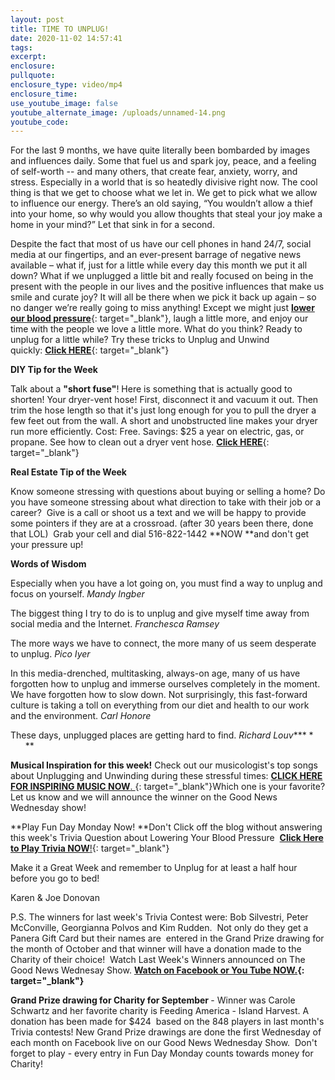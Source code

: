 ```yaml
---
layout: post
title: TIME TO UNPLUG!
date: 2020-11-02 14:57:41
tags:
excerpt:
enclosure:
pullquote:
enclosure_type: video/mp4
enclosure_time:
use_youtube_image: false
youtube_alternate_image: /uploads/unnamed-14.png
youtube_code:
---
```


For the last 9 months, we have quite literally been bombarded by images and influences daily. Some that fuel us and spark joy, peace, and a feeling of self-worth -- and many others, that create fear, anxiety, worry, and stress. Especially in a world that is so heatedly divisive right now. The cool thing is that we get to choose what we let in. We get to pick what we allow to influence our energy. There’s an old saying, “You wouldn’t allow a thief into your home, so why would you allow thoughts that steal your joy make a home in your mind?” Let that sink in for a second.

Despite the fact that most of us have our cell phones in hand 24/7, social media at our fingertips, and an ever-present barrage of negative news available – what if, just for a little while every day this month we put it all down? What if we unplugged a little bit and really focused on being in the present with the people in our lives and the positive influences that make us smile and curate joy? It will all be there when we pick it back up again – so no danger we’re really going to miss anything\! Except we might just&nbsp;[**lower our blood pressure**](https://t.e2ma.net/click/66ghbd/y0qeoac/2fdtnj){: target="_blank"}, laugh a little more, and enjoy our time with the people we love a little more. What do you think? Ready to unplug for a little while? Try these tricks to Unplug and Unwind quickly:&nbsp;[**Click HERE**](https://t.e2ma.net/click/66ghbd/y0qeoac/i8dtnj){: target="_blank"}

**DIY Tip for the Week**

Talk about a&nbsp;**"short fuse"**\! Here is something that is actually good to shorten\! Your dryer-vent hose\! First, disconnect it and vacuum it out. Then trim the hose length so that it's just long enough for you to pull the dryer a few feet out from the wall. A short and unobstructed line makes your dryer run more efficiently. Cost: Free. Savings: $25 a year on electric, gas, or propane. See how to clean out a dryer vent hose.&nbsp;[**Click HERE**](https://t.e2ma.net/click/66ghbd/y0qeoac/y0etnj){: target="_blank"}

**Real Estate Tip of the Week**

Know someone stressing with questions about buying or selling a home? Do you have someone stressing about what direction to take with their job or a career?&nbsp; Give is a call or shoot us a text and we will be happy to provide some pointers if they are at a crossroad. (after 30 years been there, done that LOL)&nbsp; Grab your cell and dial 516-822-1442&nbsp;**NOW&nbsp;**and don't get your pressure up\!

**Words of Wisdom**

Especially when you have a lot going on, you must find a way to unplug and focus on yourself. *Mandy Ingber*

The biggest thing I try to do is to unplug and give myself time away from social media and the Internet. *Franchesca Ramsey*

The more ways we have to connect, the more many of us seem desperate to unplug. *Pico Iyer*

In this media-drenched, multitasking, always-on age, many of us have forgotten how to unplug and immerse ourselves completely in the moment. We have forgotten how to slow down. Not surprisingly, this fast-forward culture is taking a toll on everything from our diet and health to our work and the environment. *Carl Honore*

These days, unplugged places are getting hard to find. *Richard Louv****&nbsp;* &nbsp; &nbsp; &nbsp; &nbsp; &nbsp; **

**Musical Inspiration for this week\!**&nbsp;Check out our musicologist's top songs about Unplugging and Unwinding during these stressful times:&nbsp;[**CLICK HERE FOR INSPIRING MUSIC NOW**.&nbsp;](https://t.e2ma.net/click/66ghbd/y0qeoac/etftnj){: target="_blank"}Which one is your favorite? Let us know and we will announce the winner on the Good News Wednesday show\!

**Play Fun Day Monday Now\!&nbsp;**Don't Click off the blog without answering this week's Trivia Question about Lowering Your Blood Pressure &nbsp;[**Click Here to Play Trivia NOW**\!](https://t.e2ma.net/click/66ghbd/y0qeoac/ulgtnj){: target="_blank"}

Make it a Great Week and remember to Unplug for at least a half hour before you go to bed\!

Karen & Joe Donovan&nbsp;

P.S. The winners for last week's Trivia Contest were: Bob Silvestri, Peter McConville, Georgianna Polvos and Kim Rudden. &nbsp;Not only do they get a Panera Gift Card but their names are&nbsp; entered in the Grand Prize drawing for the month of October and that winner will have a donation made to the Charity of their choice\! &nbsp;Watch Last Week's Winners announced on The Good News Wednesay Show.&nbsp;**[Watch on Facebook or You Tube NOW.](https://t.e2ma.net/click/66ghbd/y0qeoac/aehtnj){: target="_blank"}**

**Grand Prize drawing for Charity for September&nbsp;**\- Winner was Carole Schwartz and her favorite charity is Feeding America - Island Harvest. A donation has been made for $424&nbsp; based on the 848 players in last month's Trivia contests\! New Grand Prize drawings are done the first Wednesday of each month on Facebook live on our Good News Wednesday Show.&nbsp; Don't forget to play - every entry in Fun Day Monday counts towards money for Charity\!